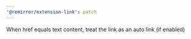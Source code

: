 ```yaml
---
'@remirror/extension-link': patch
---
```


When href equals text content, treat the link as an auto link (if enabled)
